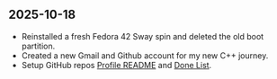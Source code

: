 ## 2025-10-18

- Reinstalled a fresh Fedora 42 Sway spin and deleted the old boot partition.
- Created a new Gmail and Github account for my new C++ journey.
- Setup GitHub repos [Profile README](https://github.com/pointerchain/pointerchain) and [Done List](https://github.com/pointerchain/my-cpp-jounrey).
